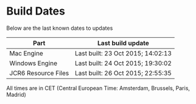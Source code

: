 # Build Dates

Below are the last known dates to updates

Part | Last build update
-----|-----
Mac Engine | Last built: 23 Oct 2015; 14:02:13
Windows Engine | Last built: 24 Oct 2015; 19:30:02
JCR6 Resource Files | Last built: 26 Oct 2015; 22:55:35
All times are in CET (Central European Time: Amsterdam, Brussels, Paris, Madrid)



